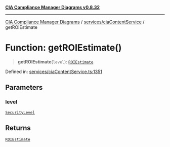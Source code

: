 [**CIA Compliance Manager Diagrams v0.8.32**](../../../README.md)

***

[CIA Compliance Manager Diagrams](../../../modules.md) / [services/ciaContentService](../README.md) / getROIEstimate

# Function: getROIEstimate()

> **getROIEstimate**(`level`): [`ROIEstimate`](../../../types/interfaces/ROIEstimate.md)

Defined in: [services/ciaContentService.ts:1351](https://github.com/Hack23/cia-compliance-manager/blob/0dc9a11e510cc2f2986e7debe532892627f2b00f/src/services/ciaContentService.ts#L1351)

## Parameters

### level

[`SecurityLevel`](../../../types/cia/type-aliases/SecurityLevel.md)

## Returns

[`ROIEstimate`](../../../types/interfaces/ROIEstimate.md)
